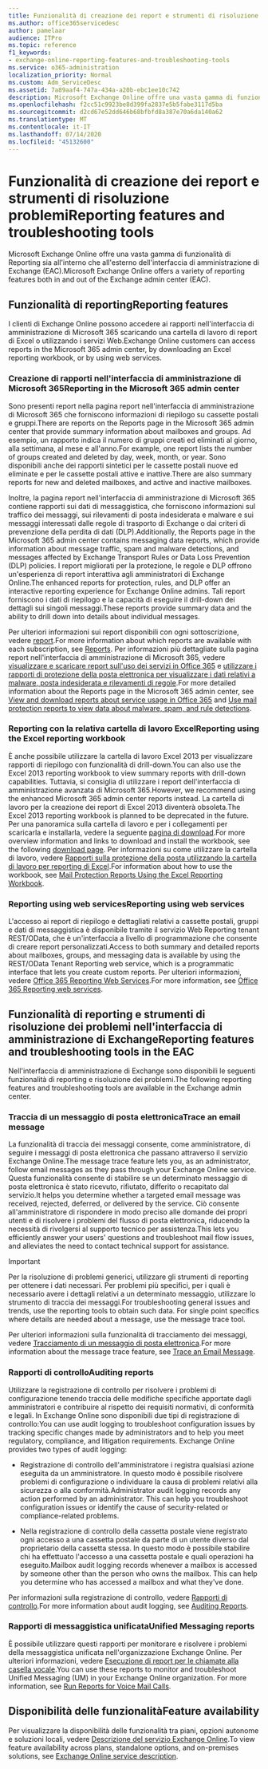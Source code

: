 ```yaml
---
title: Funzionalità di creazione dei report e strumenti di risoluzione problemi
ms.author: office365servicedesc
author: pamelaar
audience: ITPro
ms.topic: reference
f1_keywords:
- exchange-online-reporting-features-and-troubleshooting-tools
ms.service: o365-administration
localization_priority: Normal
ms.custom: Adm_ServiceDesc
ms.assetid: 7a89aaf4-747a-434a-a20b-ebc1ee10c742
description: Microsoft Exchange Online offre una vasta gamma di funzionalità di Reporting sia all'interno che all'esterno dell'interfaccia di amministrazione di Exchange (EAC).
ms.openlocfilehash: f2cc51c9923be8d399fa2837e5b5fabe3117d5ba
ms.sourcegitcommit: d2cd67e52dd646b68bfbfd8a387e70a6da140a62
ms.translationtype: MT
ms.contentlocale: it-IT
ms.lasthandoff: 07/14/2020
ms.locfileid: "45132600"
---
```

# <a name="reporting-features-and-troubleshooting-tools"></a><span data-ttu-id="cd0ad-103">Funzionalità di creazione dei report e strumenti di risoluzione problemi</span><span class="sxs-lookup"><span data-stu-id="cd0ad-103">Reporting features and troubleshooting tools</span></span>

<span data-ttu-id="cd0ad-104">Microsoft Exchange Online offre una vasta gamma di funzionalità di Reporting sia all'interno che all'esterno dell'interfaccia di amministrazione di Exchange (EAC).</span><span class="sxs-lookup"><span data-stu-id="cd0ad-104">Microsoft Exchange Online offers a variety of reporting features both in and out of the Exchange admin center (EAC).</span></span>
  
## <a name="reporting-features"></a><span data-ttu-id="cd0ad-105">Funzionalità di reporting</span><span class="sxs-lookup"><span data-stu-id="cd0ad-105">Reporting features</span></span>

<span data-ttu-id="cd0ad-106">I clienti di Exchange Online possono accedere ai rapporti nell'interfaccia di amministrazione di Microsoft 365 scaricando una cartella di lavoro di report di Excel o utilizzando i servizi Web.</span><span class="sxs-lookup"><span data-stu-id="cd0ad-106">Exchange Online customers can access reports in the Microsoft 365 admin center, by downloading an Excel reporting workbook, or by using web services.</span></span>
  
### <a name="reporting-in-the-microsoft-365-admin-center"></a><span data-ttu-id="cd0ad-107">Creazione di rapporti nell'interfaccia di amministrazione di Microsoft 365</span><span class="sxs-lookup"><span data-stu-id="cd0ad-107">Reporting in the Microsoft 365 admin center</span></span>

<span data-ttu-id="cd0ad-108">Sono presenti report nella pagina report nell'interfaccia di amministrazione di Microsoft 365 che forniscono informazioni di riepilogo su cassette postali e gruppi.</span><span class="sxs-lookup"><span data-stu-id="cd0ad-108">There are reports on the Reports page in the Microsoft 365 admin center that provide summary information about mailboxes and groups.</span></span> <span data-ttu-id="cd0ad-109">Ad esempio, un rapporto indica il numero di gruppi creati ed eliminati al giorno, alla settimana, al mese e all'anno.</span><span class="sxs-lookup"><span data-stu-id="cd0ad-109">For example, one report lists the number of groups created and deleted by day, week, month, or year.</span></span> <span data-ttu-id="cd0ad-110">Sono disponibili anche dei rapporti sintetici per le cassette postali nuove ed eliminate e per le cassette postali attive e inattive.</span><span class="sxs-lookup"><span data-stu-id="cd0ad-110">There are also summary reports for new and deleted mailboxes, and active and inactive mailboxes.</span></span> 
  
<span data-ttu-id="cd0ad-111">Inoltre, la pagina report nell'interfaccia di amministrazione di Microsoft 365 contiene rapporti sui dati di messaggistica, che forniscono informazioni sul traffico dei messaggi, sui rilevamenti di posta indesiderata e malware e sui messaggi interessati dalle regole di trasporto di Exchange o dai criteri di prevenzione della perdita di dati (DLP).</span><span class="sxs-lookup"><span data-stu-id="cd0ad-111">Additionally, the Reports page in the Microsoft 365 admin center contains messaging data reports, which provide information about message traffic, spam and malware detections, and messages affected by Exchange Transport Rules or Data Loss Prevention (DLP) policies.</span></span> <span data-ttu-id="cd0ad-112">I report migliorati per la protezione, le regole e DLP offrono un'esperienza di report interattiva agli amministratori di Exchange Online.</span><span class="sxs-lookup"><span data-stu-id="cd0ad-112">The enhanced reports for protection, rules, and DLP offer an interactive reporting experience for Exchange Online admins.</span></span> <span data-ttu-id="cd0ad-113">Tali report forniscono i dati di riepilogo e la capacità di eseguire il drill-down dei dettagli sui singoli messaggi.</span><span class="sxs-lookup"><span data-stu-id="cd0ad-113">These reports provide summary data and the ability to drill down into details about individual messages.</span></span>
  
<span data-ttu-id="cd0ad-114">Per ulteriori informazioni sui report disponibili con ogni sottoscrizione, vedere [report](../office-365-platform-service-description/reports.md).</span><span class="sxs-lookup"><span data-stu-id="cd0ad-114">For more information about which reports are available with each subscription, see [Reports](../office-365-platform-service-description/reports.md).</span></span> <span data-ttu-id="cd0ad-115">Per informazioni più dettagliate sulla pagina report nell'interfaccia di amministrazione di Microsoft 365, vedere [visualizzare e scaricare report sull'uso dei servizi in Office 365](https://go.microsoft.com/fwlink/p/?LinkId=401187) e [utilizzare i rapporti di protezione della posta elettronica per visualizzare i dati relativi a malware, posta indesiderata e rilevamenti di regole](https://go.microsoft.com/fwlink/p/?LinkID=401102).</span><span class="sxs-lookup"><span data-stu-id="cd0ad-115">For more detailed information about the Reports page in the Microsoft 365 admin center, see [View and download reports about service usage in Office 365](https://go.microsoft.com/fwlink/p/?LinkId=401187) and [Use mail protection reports to view data about malware, spam, and rule detections](https://go.microsoft.com/fwlink/p/?LinkID=401102).</span></span>
  
### <a name="reporting-using-the-excel-reporting-workbook"></a><span data-ttu-id="cd0ad-116">Reporting con la relativa cartella di lavoro Excel</span><span class="sxs-lookup"><span data-stu-id="cd0ad-116">Reporting using the Excel reporting workbook</span></span>

<span data-ttu-id="cd0ad-117">È anche possibile utilizzare la cartella di lavoro Excel 2013 per visualizzare rapporti di riepilogo con funzionalità di drill-down.</span><span class="sxs-lookup"><span data-stu-id="cd0ad-117">You can also use the Excel 2013 reporting workbook to view summary reports with drill-down capabilities.</span></span> <span data-ttu-id="cd0ad-118">Tuttavia, si consiglia di utilizzare i report dell'interfaccia di amministrazione avanzata di Microsoft 365.</span><span class="sxs-lookup"><span data-stu-id="cd0ad-118">However, we recommend using the enhanced Microsoft 365 admin center reports instead.</span></span> <span data-ttu-id="cd0ad-119">La cartella di lavoro per la creazione dei report di Excel 2013 diventerà obsoleta.</span><span class="sxs-lookup"><span data-stu-id="cd0ad-119">The Excel 2013 reporting workbook is planned to be deprecated in the future.</span></span> <span data-ttu-id="cd0ad-120">Per una panoramica sulla cartella di lavoro e per i collegamenti per scaricarla e installarla, vedere la seguente [pagina di download](https://go.microsoft.com/fwlink/p/?LinkId=271776).</span><span class="sxs-lookup"><span data-stu-id="cd0ad-120">For more overview information and links to download and install the workbook, see the following [download page](https://go.microsoft.com/fwlink/p/?LinkId=271776).</span></span> <span data-ttu-id="cd0ad-121">Per informazioni su come utilizzare la cartella di lavoro, vedere [Rapporti sulla protezione della posta utilizzando la cartella di lavoro per reporting di Excel](https://go.microsoft.com/fwlink/p/?LinkId=285211).</span><span class="sxs-lookup"><span data-stu-id="cd0ad-121">For information about how to use the workbook, see [Mail Protection Reports Using the Excel Reporting Workbook](https://go.microsoft.com/fwlink/p/?LinkId=285211).</span></span> 
  
### <a name="reporting-using-web-services"></a><span data-ttu-id="cd0ad-122">Reporting using web services</span><span class="sxs-lookup"><span data-stu-id="cd0ad-122">Reporting using web services</span></span>

<span data-ttu-id="cd0ad-123">L'accesso ai report di riepilogo e dettagliati relativi a cassette postali, gruppi e dati di messaggistica è disponibile tramite il servizio Web Reporting tenant REST/OData, che è un'interfaccia a livello di programmazione che consente di creare report personalizzati.</span><span class="sxs-lookup"><span data-stu-id="cd0ad-123">Access to both summary and detailed reports about mailboxes, groups, and messaging data is available by using the REST/OData Tenant Reporting web service, which is a programmatic interface that lets you create custom reports.</span></span> <span data-ttu-id="cd0ad-124">Per ulteriori informazioni, vedere [Office 365 Reporting Web Services](https://go.microsoft.com/fwlink/p/?LinkId=287041).</span><span class="sxs-lookup"><span data-stu-id="cd0ad-124">For more information, see [Office 365 Reporting web services](https://go.microsoft.com/fwlink/p/?LinkId=287041).</span></span>
  
## <a name="reporting-features-and-troubleshooting-tools-in-the-eac"></a><span data-ttu-id="cd0ad-125">Funzionalità di reporting e strumenti di risoluzione dei problemi nell'interfaccia di amministrazione di Exchange</span><span class="sxs-lookup"><span data-stu-id="cd0ad-125">Reporting features and troubleshooting tools in the EAC</span></span>

<span data-ttu-id="cd0ad-126">Nell'interfaccia di amministrazione di Exchange sono disponibili le seguenti funzionalità di reporting e risoluzione dei problemi.</span><span class="sxs-lookup"><span data-stu-id="cd0ad-126">The following reporting features and troubleshooting tools are available in the Exchange admin center.</span></span>
  
### <a name="trace-an-email-message"></a><span data-ttu-id="cd0ad-127">Traccia di un messaggio di posta elettronica</span><span class="sxs-lookup"><span data-stu-id="cd0ad-127">Trace an email message</span></span>

<span data-ttu-id="cd0ad-128">La funzionalità di traccia dei messaggi consente, come amministratore, di seguire i messaggi di posta elettronica che passano attraverso il servizio Exchange Online.</span><span class="sxs-lookup"><span data-stu-id="cd0ad-128">The message trace feature lets you, as an administrator, follow email messages as they pass through your Exchange Online service.</span></span> <span data-ttu-id="cd0ad-129">Questa funzionalità consente di stabilire se un determinato messaggio di posta elettronica è stato ricevuto, rifiutato, differito o recapitato dal servizio.</span><span class="sxs-lookup"><span data-stu-id="cd0ad-129">It helps you determine whether a targeted email message was received, rejected, deferred, or delivered by the service.</span></span> <span data-ttu-id="cd0ad-130">Ciò consente all'amministratore di rispondere in modo preciso alle domande dei propri utenti e di risolvere i problemi del flusso di posta elettronica, riducendo la necessità di rivolgersi al supporto tecnico per assistenza.</span><span class="sxs-lookup"><span data-stu-id="cd0ad-130">This lets you efficiently answer your users' questions and troubleshoot mail flow issues, and alleviates the need to contact technical support for assistance.</span></span>
  
> [!IMPORTANT]
> <span data-ttu-id="cd0ad-p107">Per la risoluzione di problemi generici, utilizzare gli strumenti di reporting per ottenere i dati necessari. Per problemi più specifici, per i quali è necessario avere i dettagli relativi a un determinato messaggio, utilizzare lo strumento di traccia dei messaggi.</span><span class="sxs-lookup"><span data-stu-id="cd0ad-p107">For troubleshooting general issues and trends, use the reporting tools to obtain such data. For single point specifics where details are needed about a message, use the message trace tool.</span></span> 
  
<span data-ttu-id="cd0ad-133">Per ulteriori informazioni sulla funzionalità di tracciamento dei messaggi, vedere [Tracciamento di un messaggio di posta elettronica](https://go.microsoft.com/fwlink/p/?LinkId=271777).</span><span class="sxs-lookup"><span data-stu-id="cd0ad-133">For more information about the message trace feature, see [Trace an Email Message](https://go.microsoft.com/fwlink/p/?LinkId=271777).</span></span>
  
### <a name="auditing-reports"></a><span data-ttu-id="cd0ad-134">Rapporti di controllo</span><span class="sxs-lookup"><span data-stu-id="cd0ad-134">Auditing reports</span></span>

<span data-ttu-id="cd0ad-p108">Utilizzare la registrazione di controllo per risolvere i problemi di configurazione tenendo traccia delle modifiche specifiche apportate dagli amministratori e contribuire al rispetto dei requisiti normativi, di conformità e legali. In Exchange Online sono disponibili due tipi di registrazione di controllo:</span><span class="sxs-lookup"><span data-stu-id="cd0ad-p108">You can use audit logging to troubleshoot configuration issues by tracking specific changes made by administrators and to help you meet regulatory, compliance, and litigation requirements. Exchange Online provides two types of audit logging:</span></span>
  
- <span data-ttu-id="cd0ad-p109">Registrazione di controllo dell'amministratore i registra qualsiasi azione eseguita da un amministratore. In questo modo è possibile risolvere problemi di configurazione o individuare la causa di problemi relativi alla sicurezza o alla conformità.</span><span class="sxs-lookup"><span data-stu-id="cd0ad-p109">Administrator audit logging records any action performed by an administrator. This can help you troubleshoot configuration issues or identify the cause of security-related or compliance-related problems.</span></span> 
    
- <span data-ttu-id="cd0ad-p110">Nella registrazione di controllo della cassetta postale viene registrato ogni accesso a una cassetta postale da parte di un utente diverso dal proprietario della cassetta stessa. In questo modo è possibile stabilire chi ha effettuato l'accesso a una cassetta postale e quali operazioni ha eseguito.</span><span class="sxs-lookup"><span data-stu-id="cd0ad-p110">Mailbox audit logging records whenever a mailbox is accessed by someone other than the person who owns the mailbox. This can help you determine who has accessed a mailbox and what they've done.</span></span> 
    
<span data-ttu-id="cd0ad-141">Per informazioni sulla registrazione di controllo, vedere [Rapporti di controllo](https://go.microsoft.com/fwlink/p/?LinkId=271779).</span><span class="sxs-lookup"><span data-stu-id="cd0ad-141">For more information about audit logging, see [Auditing Reports](https://go.microsoft.com/fwlink/p/?LinkId=271779).</span></span>
  
### <a name="unified-messaging-reports"></a><span data-ttu-id="cd0ad-142">Rapporti di messaggistica unificata</span><span class="sxs-lookup"><span data-stu-id="cd0ad-142">Unified Messaging reports</span></span>

<span data-ttu-id="cd0ad-p111">È possibile utilizzare questi rapporti per monitorare e risolvere i problemi della messaggistica unificata nell'organizzazione Exchange Online. Per ulteriori informazioni, vedere [Esecuzione di report per le chiamate alla casella vocale](https://go.microsoft.com/fwlink/p/?LinkId=287042).</span><span class="sxs-lookup"><span data-stu-id="cd0ad-p111">You can use these reports to monitor and troubleshoot Unified Messaging (UM) in your Exchange Online organization. For more information, see [Run Reports for Voice Mail Calls](https://go.microsoft.com/fwlink/p/?LinkId=287042).</span></span>
  
## <a name="feature-availability"></a><span data-ttu-id="cd0ad-145">Disponibilità delle funzionalità</span><span class="sxs-lookup"><span data-stu-id="cd0ad-145">Feature availability</span></span>

<span data-ttu-id="cd0ad-146">Per visualizzare la disponibilità delle funzionalità tra piani, opzioni autonome e soluzioni locali, vedere [Descrizione del servizio Exchange Online](exchange-online-service-description.md).</span><span class="sxs-lookup"><span data-stu-id="cd0ad-146">To view feature availability across plans, standalone options, and on-premises solutions, see [Exchange Online service description](exchange-online-service-description.md).</span></span>
  

